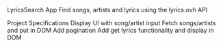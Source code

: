 LyricsSearch App
Find songs, artists and lyrics using the lyrics.ovh API

Project Specifications
Display UI with song/artist input
Fetch songs/artists and put in DOM
Add pagination
Add get lyrics functionality and display in DOM
